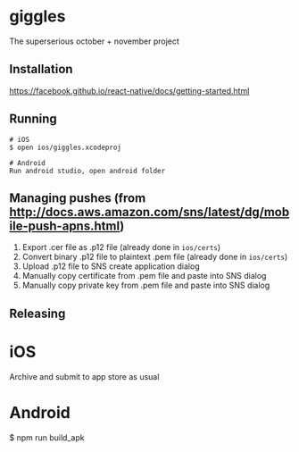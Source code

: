 # giggles

The superserious october + november project

## Installation

https://facebook.github.io/react-native/docs/getting-started.html

## Running

    # iOS
    $ open ios/giggles.xcodeproj

    # Android
    Run android studio, open android folder

## Managing pushes (from http://docs.aws.amazon.com/sns/latest/dg/mobile-push-apns.html)

   1. Export .cer file as .p12 file (already done in `ios/certs`)
   2. Convert binary .p12 file to plaintext .pem file (already done in `ios/certs`)
   3. Upload .p12 file to SNS create application dialog
   4. Manually copy certificate from .pem file and paste into SNS dialog
   5. Manually copy private key from .pem file and paste into SNS dialog

## Releasing

  # iOS
  Archive and submit to app store as usual

  # Android
  $ npm run build_apk